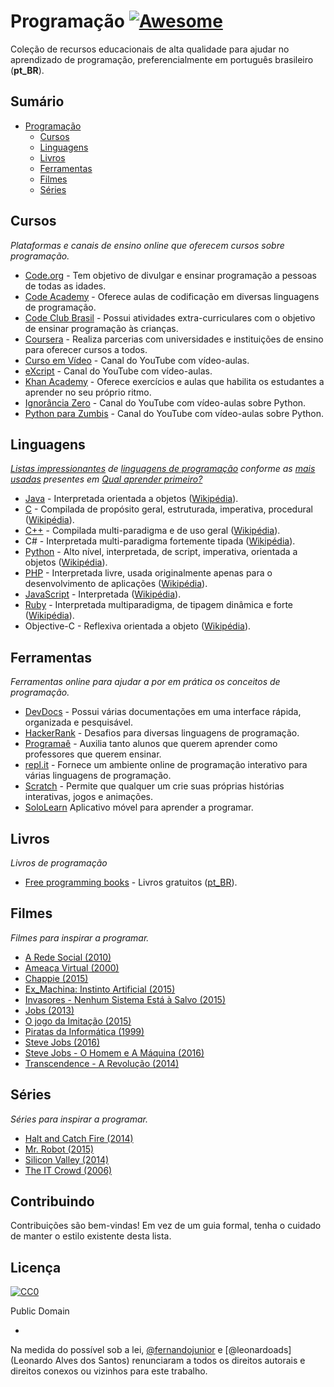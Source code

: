 # Programação [![Awesome](https://cdn.rawgit.com/sindresorhus/awesome/d7305f38d29fed78fa85652e3a63e154dd8e8829/media/badge.svg)](https://github.com/sindresorhus/awesome)

Coleção de recursos educacionais de alta qualidade para ajudar no aprendizado de programação, preferencialmente em português brasileiro (**pt_BR**).

## Sumário

* [Programação](#programação-)
  * [Cursos](#cursos)
  * [Linguagens](#linguagens)
  * [Livros](#livros)
  * [Ferramentas](#ferramentas)
  * [Filmes](#filmes)
  * [Séries](#séries)

## Cursos
*Plataformas e canais de ensino online que oferecem cursos sobre programação.*

* [Code.org](https://br.code.org/) - Tem objetivo de divulgar e ensinar programação a pessoas de todas as idades.
* [Code Academy](https://www.codecademy.com/pt-BR/) - Oferece aulas de codificação em diversas linguagens de programação.
* [Code Club Brasil](http://codeclubbrasil.org/) - Possui atividades extra-curriculares com o objetivo de ensinar programação às crianças.
* [Coursera](https://www.coursera.org) - Realiza parcerias com universidades e instituições de ensino para oferecer cursos a todos.
* [Curso em Vídeo](https://www.youtube.com/user/cursosemvideo/) - Canal do YouTube com vídeo-aulas.
* [eXcript](https://www.youtube.com/channel/UCRu4BNG9k_BRUu-aCYJsgHg) - Canal do YouTube com vídeo-aulas.
* [Khan Academy](https://pt.khanacademy.org/) - Oferece exercícios e aulas que habilita os estudantes a aprender no seu próprio ritmo.
* [Ignorância Zero](https://www.youtube.com/channel/UCmjj41YfcaCpZIkU-oqVIIw) - Canal do YouTube com vídeo-aulas sobre Python.
* [Python para Zumbis](https://www.youtube.com/channel/UCripRddD4BnaMcU833ExuwA/) - Canal do YouTube com vídeo-aulas sobre Python.

## Linguagens
*[Listas impressionantes](https://github.com/sindresorhus/awesome) de [linguagens de programação](https://pt.wikipedia.org/wiki/Linguagem_de_programa%C3%A7%C3%A3o) conforme as [mais usadas](http://www.tiobe.com/tiobe_index) presentes em [Qual aprender primeiro?](https://raw.githubusercontent.com/fernandojunior/programacao/master/qual-linguagem-de-programacao-devo-aprender-primeiro.jpg)*

* [Java](https://github.com/akullpp/awesome-java) - Interpretada orientada a objetos ([Wikipédia](https://pt.wikipedia.org/wiki/Java_(linguagem_de_programa%C3%A7%C3%A3o))).
* [C](https://github.com/aleksandar-todorovic/awesome-c) - Compilada de propósito geral, estruturada, imperativa, procedural ([Wikipédia](https://pt.wikipedia.org/wiki/C_(linguagem_de_programa%C3%A7%C3%A3o))).
* [C++](https://github.com/fffaraz/awesome-cpp) - Compilada multi-paradigma e de uso geral ([Wikipédia](https://pt.wikipedia.org/wiki/C%2B%2B)).
* C# - Interpretada multi-paradigma fortemente tipada ([Wikipédia](https://pt.wikipedia.org/wiki/C_Sharp)).
* [Python](https://github.com/vinta/awesome-python) -  Alto nível, interpretada, de script, imperativa, orientada a objetos ([Wikipédia](https://pt.wikipedia.org/wiki/Python)).
* [PHP](https://github.com/ziadoz/awesome-php) - Interpretada livre, usada originalmente apenas para o desenvolvimento de aplicações ([Wikipédia](https://pt.wikipedia.org/wiki/PHP)).
* [JavaScript](https://github.com/sorrycc/awesome-javascript) - Interpretada ([Wikipédia](https://pt.wikipedia.org/wiki/JavaScript)).
* [Ruby](https://github.com/markets/awesome-ruby) - Interpretada multiparadigma, de tipagem dinâmica e forte ([Wikipédia](https://pt.wikipedia.org/wiki/Ruby_(linguagem_de_programa%C3%A7%C3%A3o))).
* Objective-C - Reflexiva orientada a objeto  ([Wikipédia](https://pt.wikipedia.org/wiki/Objective-C)).

## Ferramentas
*Ferramentas online para ajudar a por em prática os conceitos de programação.*

* [DevDocs](http://devdocs.io/) - Possui várias documentações em uma interface rápida, organizada e pesquisável.
* [HackerRank](https://www.hackerrank.com/) - Desafios para diversas linguagens de programação.
* [Programaê](http://programae.org.br/) - Auxilia tanto alunos que querem aprender como professores que querem ensinar.
* [repl.it](https://repl.it) - Fornece um ambiente online de programação interativo para várias linguagens de programação.
* [Scratch](http://www.scratchbrasil.net.br/) - Permite que qualquer um crie suas próprias histórias interativas, jogos e animações.
* [SoloLearn](https://play.google.com/store/apps/dev?id=8092475488373003589) Aplicativo móvel para aprender a programar.

## Livros
*Livros de programação*

* [Free programming books](https://github.com/vhf/free-programming-books) - Livros gratuitos ([pt_BR](https://github.com/vhf/free-programming-books/blob/master/free-programming-books-pt_BR.md)).

## Filmes
*Filmes para inspirar a programar.*

* [A Rede Social (2010)](http://www.adorocinema.com/filmes/filme-147912/)
* [Ameaça Virtual (2000)](http://www.adorocinema.com/filmes/filme-27062/)
* [Chappie (2015)](http://www.adorocinema.com/filmes/filme-189702/)
* [Ex_Machina: Instinto Artificial (2015)](http://www.adorocinema.com/filmes/filme-219931/)
* [Invasores - Nenhum Sistema Está à Salvo (2015)](http://www.adorocinema.com/filmes/filme-184748/)
* [Jobs (2013)](http://www.adorocinema.com/filmes/filme-198187/)
* [O jogo da Imitação (2015)](http://www.adorocinema.com/filmes/filme-198371/)
* [Piratas da Informática (1999)](http://www.adorocinema.com/filmes/filme-133537/)
* [Steve Jobs (2016)](http://www.adorocinema.com/filmes/filme-207616/)
* [Steve Jobs - O Homem e A Máquina (2016)](http://www.adorocinema.com/filmes/filme-236253/)
* [Transcendence - A Revolução (2014)](http://www.adorocinema.com/filmes/filme-214763/)

## Séries
*Séries para inspirar a programar.*

* [Halt and Catch Fire (2014)](http://www.adorocinema.com/series/serie-11662/)
* [Mr. Robot (2015)](http://www.adorocinema.com/series/serie-17966/)
* [Silicon Valley (2014)](http://www.adorocinema.com/series/serie-11701/)
* [The IT Crowd (2006)](http://www.adorocinema.com/series/serie-3202/)

## Contribuindo

Contribuições são bem-vindas! Em vez de um guia formal, tenha o cuidado de manter o estilo existente desta lista.

## Licença

[![CC0](http://i.creativecommons.org/p/zero/1.0/88x31.png)](http://creativecommons.org/publicdomain/zero/1.0/)

Public Domain

-

Na medida do possível sob a lei, [@fernandojunior](https://github.com/fernandojunior) e [@leonardoads](Leonardo Alves dos Santos) renunciaram a todos os direitos autorais e direitos conexos ou vizinhos para este trabalho.

